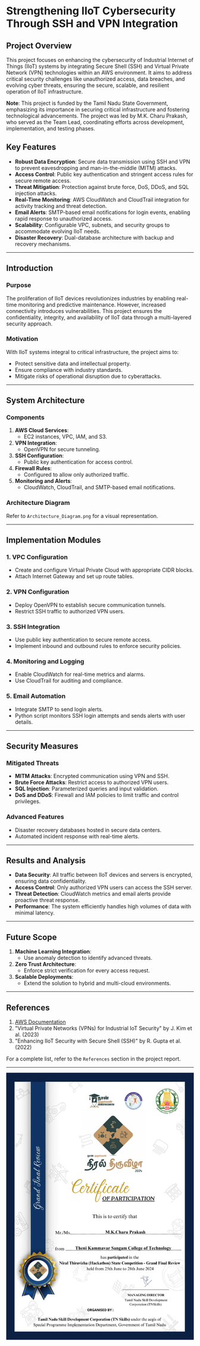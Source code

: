 # Strengthening IIoT Cybersecurity Through SSH and VPN Integration

## Project Overview
This project focuses on enhancing the cybersecurity of Industrial Internet of Things (IIoT) systems by integrating Secure Shell (SSH) and Virtual Private Network (VPN) technologies within an AWS environment. It aims to address critical security challenges like unauthorized access, data breaches, and evolving cyber threats, ensuring the secure, scalable, and resilient operation of IIoT infrastructure.

**Note**: This project is funded by the Tamil Nadu State Government, emphasizing its importance in securing critical infrastructure and fostering technological advancements. The project was led by M.K. Charu Prakash, who served as the Team Lead, coordinating efforts across development, implementation, and testing phases.

## Key Features
- **Robust Data Encryption**: Secure data transmission using SSH and VPN to prevent eavesdropping and man-in-the-middle (MITM) attacks.
- **Access Control**: Public key authentication and stringent access rules for secure remote access.
- **Threat Mitigation**: Protection against brute force, DoS, DDoS, and SQL injection attacks.
- **Real-Time Monitoring**: AWS CloudWatch and CloudTrail integration for activity tracking and threat detection.
- **Email Alerts**: SMTP-based email notifications for login events, enabling rapid response to unauthorized access.
- **Scalability**: Configurable VPC, subnets, and security groups to accommodate evolving IIoT needs.
- **Disaster Recovery**: Dual-database architecture with backup and recovery mechanisms.

---

## Introduction

### Purpose
The proliferation of IIoT devices revolutionizes industries by enabling real-time monitoring and predictive maintenance. However, increased connectivity introduces vulnerabilities. This project ensures the confidentiality, integrity, and availability of IIoT data through a multi-layered security approach.

### Motivation
With IIoT systems integral to critical infrastructure, the project aims to:
- Protect sensitive data and intellectual property.
- Ensure compliance with industry standards.
- Mitigate risks of operational disruption due to cyberattacks.

---

## System Architecture

### Components
1. **AWS Cloud Services**: 
   - EC2 instances, VPC, IAM, and S3.
2. **VPN Integration**: 
   - OpenVPN for secure tunneling.
3. **SSH Configuration**:
   - Public key authentication for access control.
4. **Firewall Rules**: 
   - Configured to allow only authorized traffic.
5. **Monitoring and Alerts**:
   - CloudWatch, CloudTrail, and SMTP-based email notifications.

### Architecture Diagram
Refer to `Architecture_Diagram.png` for a visual representation.

---

## Implementation Modules

### 1. **VPC Configuration**
- Create and configure Virtual Private Cloud with appropriate CIDR blocks.
- Attach Internet Gateway and set up route tables.

### 2. **VPN Configuration**
- Deploy OpenVPN to establish secure communication tunnels.
- Restrict SSH traffic to authorized VPN users.

### 3. **SSH Integration**
- Use public key authentication to secure remote access.
- Implement inbound and outbound rules to enforce security policies.

### 4. **Monitoring and Logging**
- Enable CloudWatch for real-time metrics and alarms.
- Use CloudTrail for auditing and compliance.

### 5. **Email Automation**
- Integrate SMTP to send login alerts.
- Python script monitors SSH login attempts and sends alerts with user details.

---

## Security Measures

### Mitigated Threats
- **MITM Attacks**: Encrypted communication using VPN and SSH.
- **Brute Force Attacks**: Restrict access to authorized VPN users.
- **SQL Injection**: Parameterized queries and input validation.
- **DoS and DDoS**: Firewall and IAM policies to limit traffic and control privileges.

### Advanced Features
- Disaster recovery databases hosted in secure data centers.
- Automated incident response with real-time alerts.

---

## Results and Analysis

- **Data Security**: All traffic between IIoT devices and servers is encrypted, ensuring data confidentiality.
- **Access Control**: Only authorized VPN users can access the SSH server.
- **Threat Detection**: CloudWatch metrics and email alerts provide proactive threat response.
- **Performance**: The system efficiently handles high volumes of data with minimal latency.

---

## Future Scope

1. **Machine Learning Integration**:
   - Use anomaly detection to identify advanced threats.
2. **Zero Trust Architecture**:
   - Enforce strict verification for every access request.
3. **Scalable Deployments**:
   - Extend the solution to hybrid and multi-cloud environments.

---

## References

1. [AWS Documentation](https://aws.amazon.com/documentation/)
2. "Virtual Private Networks (VPNs) for Industrial IoT Security" by J. Kim et al. (2023)
3. "Enhancing IIoT Security with Secure Shell (SSH)" by R. Gupta et al. (2022)

For a complete list, refer to the `References` section in the project report.

---

![Certificate](Certificate.png)
